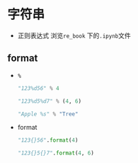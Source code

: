 # 字符串



* 正则表达式 浏览`re_book` 下的`.ipynb`文件



## format

* `%`

  ```python
  "123%d56" % 4
  ```

  ```python
  "123%d5%d7" % (4, 6)
  ```

  ```python
  "Apple %s" % "Tree"
  ```

  

* format

  ```python
  "123{}56".format(4)
  ```

  ```python
  "123{}5{}7".format(4, 6)
  ```

  
